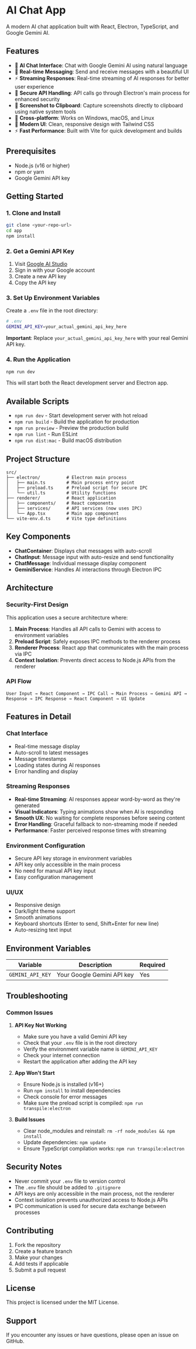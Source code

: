 # AI Chat App

A modern AI chat application built with React, Electron, TypeScript, and Google Gemini AI.

## Features

- 🤖 **AI Chat Interface**: Chat with Google Gemini AI using natural language
- 💬 **Real-time Messaging**: Send and receive messages with a beautiful UI
- ⚡ **Streaming Responses**: Real-time streaming of AI responses for better user experience
- 🔐 **Secure API Handling**: API calls go through Electron's main process for enhanced security
- 📸 **Screenshot to Clipboard**: Capture screenshots directly to clipboard using native system tools
- 📱 **Cross-platform**: Works on Windows, macOS, and Linux
- 🎨 **Modern UI**: Clean, responsive design with Tailwind CSS
- ⚡ **Fast Performance**: Built with Vite for quick development and builds

## Prerequisites

- Node.js (v16 or higher)
- npm or yarn
- Google Gemini API key

## Getting Started

### 1. Clone and Install

```bash
git clone <your-repo-url>
cd app
npm install
```

### 2. Get a Gemini API Key

1. Visit [Google AI Studio](https://makersuite.google.com/app/apikey)
2. Sign in with your Google account
3. Create a new API key
4. Copy the API key

### 3. Set Up Environment Variables

Create a `.env` file in the root directory:

```bash
# .env
GEMINI_API_KEY=your_actual_gemini_api_key_here
```

**Important**: Replace `your_actual_gemini_api_key_here` with your real Gemini API key.

### 4. Run the Application

```bash
npm run dev
```

This will start both the React development server and Electron app.

## Available Scripts

- `npm run dev` - Start development server with hot reload
- `npm run build` - Build the application for production
- `npm run preview` - Preview the production build
- `npm run lint` - Run ESLint
- `npm run dist:mac` - Build macOS distribution

## Project Structure

```
src/
├── electron/          # Electron main process
│   ├── main.ts        # Main process entry point
│   ├── preload.ts     # Preload script for secure IPC
│   └── util.ts        # Utility functions
├── renderer/          # React application
│   ├── components/    # React components
│   ├── services/      # API services (now uses IPC)
│   └── App.tsx        # Main app component
└── vite-env.d.ts      # Vite type definitions
```

## Key Components

- **ChatContainer**: Displays chat messages with auto-scroll
- **ChatInput**: Message input with auto-resize and send functionality
- **ChatMessage**: Individual message display component
- **GeminiService**: Handles AI interactions through Electron IPC

## Architecture

### Security-First Design

This application uses a secure architecture where:

1. **Main Process**: Handles all API calls to Gemini with access to environment variables
2. **Preload Script**: Safely exposes IPC methods to the renderer process
3. **Renderer Process**: React app that communicates with the main process via IPC
4. **Context Isolation**: Prevents direct access to Node.js APIs from the renderer

### API Flow

```
User Input → React Component → IPC Call → Main Process → Gemini API → Response → IPC Response → React Component → UI Update
```

## Features in Detail

### Chat Interface

- Real-time message display
- Auto-scroll to latest messages
- Message timestamps
- Loading states during AI responses
- Error handling and display

### Streaming Responses

- **Real-time Streaming**: AI responses appear word-by-word as they're generated
- **Visual Indicators**: Typing animations show when AI is responding
- **Smooth UX**: No waiting for complete responses before seeing content
- **Error Handling**: Graceful fallback to non-streaming mode if needed
- **Performance**: Faster perceived response times with streaming

### Environment Configuration

- Secure API key storage in environment variables
- API key only accessible in the main process
- No need for manual API key input
- Easy configuration management

### UI/UX

- Responsive design
- Dark/light theme support
- Smooth animations
- Keyboard shortcuts (Enter to send, Shift+Enter for new line)
- Auto-resizing text input

## Environment Variables

| Variable         | Description                | Required |
| ---------------- | -------------------------- | -------- |
| `GEMINI_API_KEY` | Your Google Gemini API key | Yes      |

## Troubleshooting

### Common Issues

1. **API Key Not Working**

   - Make sure you have a valid Gemini API key
   - Check that your `.env` file is in the root directory
   - Verify the environment variable name is `GEMINI_API_KEY`
   - Check your internet connection
   - Restart the application after adding the API key

2. **App Won't Start**

   - Ensure Node.js is installed (v16+)
   - Run `npm install` to install dependencies
   - Check console for error messages
   - Make sure the preload script is compiled: `npm run transpile:electron`

3. **Build Issues**
   - Clear node_modules and reinstall: `rm -rf node_modules && npm install`
   - Update dependencies: `npm update`
   - Ensure TypeScript compilation works: `npm run transpile:electron`

## Security Notes

- Never commit your `.env` file to version control
- The `.env` file should be added to `.gitignore`
- API keys are only accessible in the main process, not the renderer
- Context isolation prevents unauthorized access to Node.js APIs
- IPC communication is used for secure data exchange between processes

## Contributing

1. Fork the repository
2. Create a feature branch
3. Make your changes
4. Add tests if applicable
5. Submit a pull request

## License

This project is licensed under the MIT License.

## Support

If you encounter any issues or have questions, please open an issue on GitHub.
